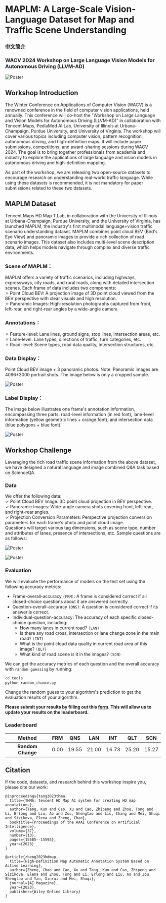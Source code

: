 # MAPLM: A Large-Scale Vision-Language Dataset for Map and Traffic Scene Understanding

### [中文简介](./README-zh.md)

### WACV 2024 Workshop on Large Language Vision Models for Autonomous Driving (LLVM-AD)

![Poster](./figures/poster.png)

## Workshop Introduction

The Winter Conference on Applications of Computer Vision (WACV) is a renowned conference in the field of computer vision
applications, held annually. This conference will co-host the "Workshop on Large Language and Vision Models for
Autonomous Driving (LLVM-AD)" in collaboration with Tencent Maps, PediaMed AI Lab, University of Illinois at
Urbana-Champaign, Purdue University, and University of Virginia. The workshop will cover various topics including
computer vision, pattern recognition, autonomous driving, and high-definition maps. It will include paper submissions,
competitions, and award-sharing sessions during WACV 2024. The goal is to bring together professionals from academia and
industry to explore the applications of large language and vision models in autonomous driving and high-definition
mapping.

As part of the workshop, we are releasing two open-source datasets to encourage research on understanding real-world
traffic language. While using these datasets is recommended, it is not mandatory for paper submissions related to these
two datasets.

## MAPLM Dataset

Tencent Maps HD Map T.Lab, in collaboration with the University of Illinois at Urbana-Champaign, Purdue University, and
the University of Virginia, has launched MAPLM, the industry's first multimodal language+vision traffic scenario
understanding dataset. MAPLM combines point cloud BEV (Bird's Eye View) and panoramic images to provide a rich
collection of road scenario images. This dataset also includes multi-level scene description data, which helps models
navigate through complex and diverse traffic environments.

### Scene of MAPLM：

MAPLM offers a variety of traffic scenarios, including highways, expressways, city roads, and rural roads, along with
detailed intersection scenes. Each frame of data includes two components:           
✧ Point Cloud BEV: A projection image of 3D point cloud viewed from the BEV perspective with clear visuals and high
resolution.        
✧ Panoramic Images: High-resolution photographs captured from front, left-rear, and right-rear angles by a wide-angle
camera.

### Annotations：

✧ Feature-level: Lane lines, ground signs, stop lines, intersection areas, etc.        
✧ Lane-level: Lane types, directions of traffic, turn categories, etc.       
✧ Road-level: Scene types, road data quality, intersection structures, etc.

### Data Display：

Point Cloud BEV image + 3 panoramic photos. Note: Panoramic images are 4096*3000 portrait shots. The image below is only
a cropped sample.

![Poster](./figures/example1.png)

### Label Display：

The image below illustrates one frame's annotation information, encompassing three parts: road-level information (in red
font), lane-level information (yellow geometric lines + orange font), and intersection data (blue polygons + blue font).

![Poster](./figures/example2.png)

## Workshop Challenge

Leveraging the rich road traffic scene information from the above dataset, we have designed a natural language and image
combined Q&A task based on ScienceQA.

### Data

We offer the following data:       
✓ Point Cloud BEV Image: 3D point cloud projection in BEV perspective.    
✓ Panoramic Images: Wide-angle camera shots covering front, left-rear, and right-rear angles.    
✓ Projection Conversion Parameters: Perspective projection conversion parameters for each frame's photo and point cloud
image.     
Questions will target various tag dimensions, such as scene type, number and attributes of lanes, presence of
intersections, etc. Sample questions are as follows:

![Poster](./figures/qa1.png)

![Poster](./figures/qa2.png)

### Evaluation

We will evaluate the performance of models on the test set using the following accuracy metrics:

- Frame-overall-accuracy `(FRM)`: A frame is considered correct if all closed-choice questions about it are answered
  correctly.
- Question-overall-accuracy `(QNS)`: A question is considered correct if its answer is correct.
- Individual-question-accuracy: The accuracy of each specific closed-choice question, including:
    - How many lanes in current road? `(LAN)`
    - Is there any road cross, intersection or lane change zone in the main road? `(INT)`
    - What is the point cloud data quality in current road area of this image? `(QLT)`
    - What kind of road scene is it in the images? `(SCN)`

We can get the accuracy metrics of each question and the overall accuracy with `random guessing` by running:

```bash
cd tools
python random_chance.py
```

Change the random guess to your algorithm's prediction to get the evaluation results of your algorithm.

**Please submit your results by filling out this [form](https://forms.office.com/r/mapGsGWQNf). This will allow us to
update your results on the leaderboard.**

### Leaderboard

|      Method       | FRM  |  QNS  |  LAN  |  INT  |  QLT  |  SCN  |
|:-----------------:|:----:|:-----:|:-----:|:-----:|:-----:|:-----:|
| **Random Change** | 0.00 | 19.55 | 21.00 | 16.73 | 25.20 | 15.27 |

## Citation

If the code, datasets, and research behind this workshop inspire you, please cite our work:

```
@inproceedings{tang2023thma,
  title={THMA: tencent HD Map AI system for creating HD map annotations},
  author={Tang, Kun and Cao, Xu and Cao, Zhipeng and Zhou, Tong and Li, Erlong and Liu, Ao and Zou, Shengtao and Liu, Chang and Mei, Shuqi and Sizikova, Elena and Zheng, Chao},
  booktitle={Proceedings of the AAAI Conference on Artificial Intelligence},
  volume={37},
  number={13},
  pages={15585--15593},
  year={2023}
}
```

```
@article{zheng2023hdmap,
  title={High-Definition Map Automatic Annotation System Based on Active Learning},
  author={Zheng, Chao and Cao, Xu and Tang, Kun and Cao, Zhipeng and Sizikova, Elena and Zhou, Tong and Li, Erlong and Liu, Ao and Zou, Shengtao and Yan, Xinrui and Mei, Shuqi},
  journal={AI Magazine},
  year={2023},
  publisher={Wiley Online Library}
}
```






